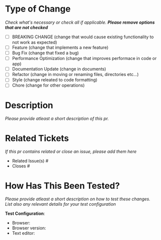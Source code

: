 # Type of Change 
_Check what's necessary or check all if applicable. **Please remove options that are not checked**_

- [ ] BREAKING CHANGE (change that would cause existing functionality to not work as expected)
- [ ] Feature (change that implements a new feature)
- [ ] Bug Fix (change that fixed a bug)
- [ ] Performance Optimization (change that improves performace in code or app)
- [ ] Documentation Update (change in documents)
- [ ] Refactor (change in moving or renaming files, directories etc...)
- [ ] Style (change releated to code formatting)
- [ ] Chore (change for other operations)

###

# Description

_Please provide atleast a short description of this pr._

###

# Related Tickets
_If this pr contains related or close an issue, please add them here_

- Related Issue(s) #
- Closes #

###

# How Has This Been Tested?

_Please provide atleast a short description on how to test these changes. List also any relevant details for your test configuration_

**Test Configuration**:
* Browser:
* Browser version:
* Text editor: